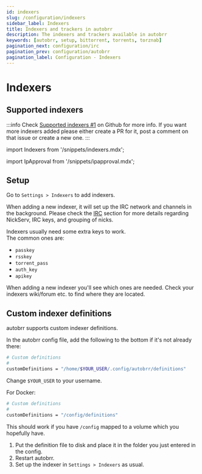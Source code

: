 ```yaml
---
id: indexers
slug: /configuration/indexers
sidebar_label: Indexers
title: Indexers and trackers in autobrr
description: The indexers and trackers available in autobrr
keywords: [autobrr, setup, bittorrent, torrents, torznab]
pagination_next: configuration/irc
pagination_prev: configuration/autobrr
pagination_label: Configuration - Indexers
---
```


# Indexers

## Supported indexers

:::info
Check [Supported indexers #1](https://github.com/autobrr/autobrr/issues/1) on Github for more info.
If you want more indexers added please either create a PR for it, post a comment on that issue or create a new one.
:::

import Indexers from '/snippets/indexers.mdx';

import IpApproval from '/snippets/ipapproval.mdx';

<Indexers/>

## Setup

Go to `Settings > Indexers` to add indexers.

When adding a new indexer, it will set up the IRC network and channels in the background.
Please check the [IRC](./irc) section for more details regarding NickServ, IRC keys, and grouping of nicks.

Indexers usually need some extra keys to work.  
The common ones are:

- `passkey`
- `rsskey`
- `torrent_pass`
- `auth_key`
- `apikey`

When adding a new indexer you'll see which ones are needed. Check your indexers wiki/forum etc. to find where they are located.

<IpApproval/>

## Custom indexer definitions

autobrr supports custom indexer definitions.

In the autobrr config file, add the following to the bottom if it's not already there:

```bash
# Custom definitions
#
customDefinitions = "/home/$YOUR_USER/.config/autobrr/definitions"
```

Change `$YOUR_USER` to your username.

For Docker:

```bash
# Custom definitions
#
customDefinitions = "/config/definitions"
```

This should work if you have `/config` mapped to a volume which you hopefully have.

1. Put the definition file to disk and place it in the folder you just entered in the config.
2. Restart autobrr.
3. Set up the indexer in `Settings > Indexers` as usual.
